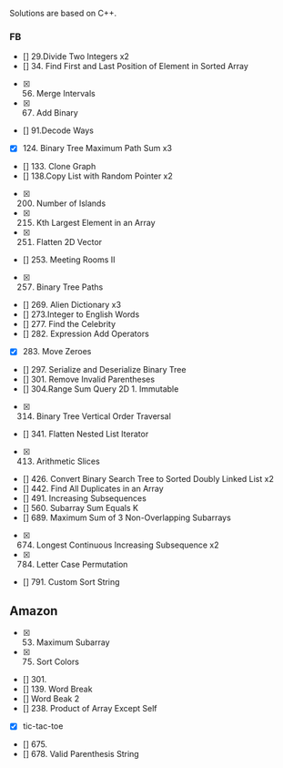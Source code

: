 Solutions are based on C++.

### FB

- [] 29.Divide Two Integers x2
- [] 34. Find First and Last Position of Element in Sorted Array
- [x] 56. Merge Intervals
- [x] 67. Add Binary
- [] 91.Decode Ways
- [x] 124. Binary Tree Maximum Path Sum x3
- [] 133. Clone Graph
- [] 138.Copy List with Random Pointer x2
- [x] 200. Number of Islands
- [x] 215. Kth Largest Element in an Array
- [x] 251. Flatten 2D Vector
- [] 253. Meeting Rooms II
- [x] 257. Binary Tree Paths
- [] 269. Alien Dictionary x3
- [] 273.Integer to English Words
- [] 277. Find the Celebrity
- [] 282. Expression Add Operators
- [x] 283. Move Zeroes
- [] 297. Serialize and Deserialize Binary Tree
- [] 301. Remove Invalid Parentheses
- [] 304.Range Sum Query 2D 1. Immutable
- [x] 314. Binary Tree Vertical Order Traversal
- [] 341. Flatten Nested List Iterator
- [x] 413. Arithmetic Slices
- [] 426. Convert Binary Search Tree to Sorted Doubly Linked List x2
- [] 442. Find All Duplicates in an Array
- [] 491. Increasing Subsequences
- [] 560. Subarray Sum Equals K
- [] 689. Maximum Sum of 3 Non-Overlapping Subarrays
- [x] 674. Longest Continuous Increasing Subsequence x2
- [x] 784. Letter Case Permutation
- [] 791. Custom Sort String

## Amazon

- [x] 53. Maximum Subarray
- [x] 75. Sort Colors
- [] 301.
- [] 139. Word Break
- [] Word Beak 2
- [] 238. Product of Array Except Self
- [x] tic-tac-toe
- [] 675. 
- [] 678. Valid Parenthesis String

















